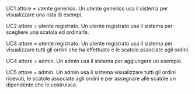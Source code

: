 UC1 attore = utente generico. 
Un utente generico usa il sistema per visualizzare una lista di esempi.

UC2 attore = utente registrato. 
Un utente registrato usa il sistema per scegliere una scatola ed ordinarla.

UC3 attore = utente registrato. 
Un utente registrato usa il sistema per visualizzare tutti gli ordini che ha effettuato e le scatole associate agli ordini.

UC4 attore = admin. 
Un admin usa il sistema per aggiungere un esempio.

UC5 attore = admin. 
Un admin usa il sistema visualizzare tutti gli ordini ricevuti, le scatole associate agli ordini e per assegnare alle scatole un dipendente che le costruisca.
